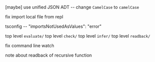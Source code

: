 [maybe] use unified JSON ADT -- change `CamelCase` to `camelCase`

fix import local file from repl

tsconfig -- "importsNotUsedAsValues": "error"

top level `evaluate/`
top level `check/`
top level `infer/`
top level `readback/`

fix command line watch

note about readback of recursive function
